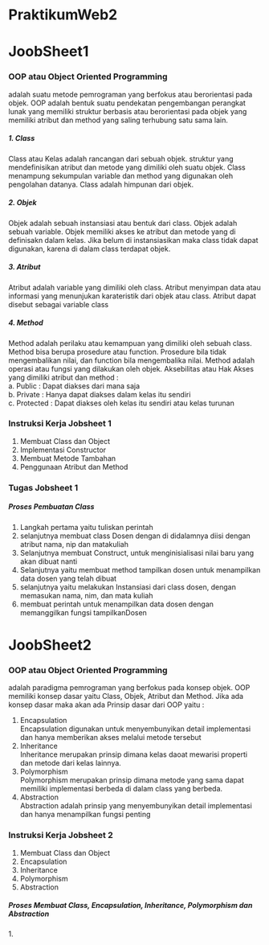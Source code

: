 # PraktikumWeb2
# JoobSheet1
### OOP atau Object Oriented Programming 
adalah suatu metode pemrograman yang berfokus atau berorientasi pada objek. OOP adalah bentuk suatu pendekatan pengembangan perangkat lunak yang memiliki struktur berbasis atau berorientasi pada objek yang memiliki atribut dan method yang saling terhubung satu sama lain.
##### 1. Class
Class atau Kelas adalah rancangan dari sebuah objek. struktur yang mendefinisikan atribut dan metode yang dimiliki oleh suatu objek. Class menampung sekumpulan variable dan method yang digunakan oleh pengolahan datanya. Class adalah himpunan dari objek.
##### 2. Objek
Objek adalah sebuah instansiasi atau bentuk dari class. Objek adalah sebuah variable. Objek memiliki akses ke atribut dan metode yang di definisakn dalam kelas. Jika belum di instansiasikan maka class tidak dapat digunakan, karena di dalam class terdapat objek. 
##### 3. Atribut
Atribut adalah variable yang dimiliki oleh class. Atribut menyimpan data atau informasi yang menunjukan karateristik dari objek atau class. Atribut dapat disebut sebagai variable class
##### 4. Method
Method adalah perilaku atau kemampuan yang dimiliki oleh sebuah class. Method bisa berupa prosedure atau function. Prosedure bila tidak mengembalikan nilai, dan function bila mengembalika nilai. Method adalah operasi atau fungsi yang dilakukan oleh objek.
Aksebilitas atau Hak Akses yang dimiliki atribut dan method : <br>
  a. Public : Dapat diakses dari mana saja <br>
  b. Private : Hanya dapat diakses dalam kelas itu sendiri <br>
  c. Protected : Dapat diakses oleh kelas itu sendiri atau kelas turunan<br>

### Instruksi Kerja Jobsheet 1
1. Membuat Class dan Object<br>
2. Implementasi Constructor<br>
3. Membuat Metode Tambahan<br>
4. Penggunaan Atribut dan Method<br>

### Tugas Jobsheet 1
##### Proses Pembuatan Class
1. Langkah pertama yaitu tuliskan perintah <?php?><br>
2. selanjutnya membuat class Dosen dengan di didalamnya diisi dengan atribut nama, nip dan matakuliah<br>
3. Selanjutnya membuat Construct, untuk menginisialisasi nilai baru yang akan dibuat nanti<br>
4. Selanjutnya yaitu membuat method tampilkan dosen untuk menampilkan data dosen yang telah dibuat<br>
5. selanjutnya yaitu melakukan Instansiasi dari class dosen, dengan memasukan nama, nim, dan mata kuliah<br>
6. membuat perintah untuk menampilkan data dosen dengan memanggilkan fungsi tampilkanDosen<br>


# JoobSheet2
### OOP atau Object Oriented Programming
adalah paradigma pemrograman yang berfokus pada konsep objek. OOP memiliki konsep dasar yaitu Class, Objek, Atribut dan Method. Jika ada konsep dasar maka akan ada Prinsip dasar dari OOP yaitu : <br>
1. Encapsulation<br>
Encapsulation digunakan untuk menyembunyikan detail implementasi dan hanya memberikan akses melalui metode tersebut<br>
2. Inheritance<br>
Inheritance merupakan prinsip dimana kelas daoat mewarisi properti dan metode dari kelas lainnya.<br>
3. Polymorphism<br>
Polymorphism merupakan prinsip dimana metode yang sama dapat memiliki implementasi berbeda di dalam class yang berbeda.<br>
4. Abstraction<br> 
Abstraction adalah prinsip yang menyembunyikan detail implementasi dan hanya menampilkan fungsi penting<br>


### Instruksi Kerja Jobsheet 2
1. Membuat Class dan Object<br>
2. Encapsulation<br>
3. Inheritance<br>
4. Polymorphism<br>
5. Abstraction<br>

<h5>Proses Membuat Class, Encapsulation, Inheritance, Polymorphism dan Abstraction</h5>
1. 




